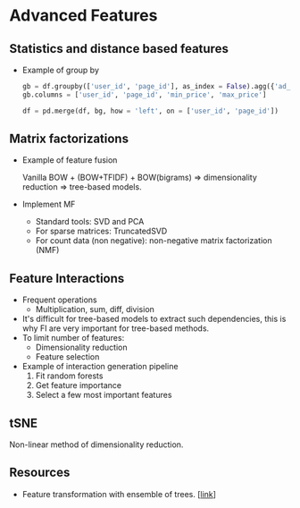 # Advanced Features

## Statistics and distance based features

* Example of group by

  ```python
  gb = df.groupby(['user_id', 'page_id'], as_index = False).agg({'ad_price':{'max_price':np.max, 'min_price': np.min}})
  gb.columns = ['user_id', 'page_id', 'min_price', 'max_price']
  
  df = pd.merge(df, bg, how = 'left', on = ['user_id', 'page_id'])
  ```

## Matrix factorizations

* Example of feature fusion

  Vanilla BOW  + (BOW+TFIDF) + BOW(bigrams) => dimensionality reduction => tree-based models.

* Implement MF

  * Standard tools: SVD and PCA
  * For sparse matrices: TruncatedSVD
  * For count data (non negative): non-negative matrix factorization (NMF)

## Feature Interactions

* Frequent operations
  * Multiplication, sum, diff, division
* It's difficult for tree-based models to extract such dependencies, this is why FI are very important for tree-based methods.
* To limit number of features:
  * Dimensionality reduction
  * Feature selection
* Example of interaction generation pipeline
  1. Fit random forests
  2. Get feature importance
  3. Select a few most important features

## tSNE

Non-linear method of dimensionality reduction.

## Resources

* Feature transformation with ensemble of trees. [[link](https://scikit-learn.org/stable/auto_examples/ensemble/plot_feature_transformation.html)]